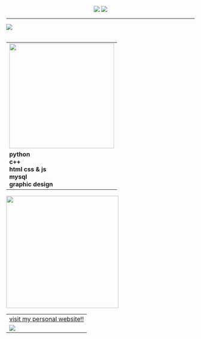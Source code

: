 <p align ="center">
  <img src="https://user-images.githubusercontent.com/66924428/202067237-6a5aa51e-d62f-4a75-bfb7-b7728e48de38.png" style="max-width: 100%;">
  <img src="https://user-images.githubusercontent.com/66924428/202061326-8c72800e-d39e-4654-a416-6c7057b40bcd.gif" style="max-width:50%;">
</p>


<hr>

<img align="center" src="https://user-images.githubusercontent.com/66924428/202072969-bc6b750d-1ecd-4e71-b0cc-96139f1716b3.gif">
<br>


<br>

<div>
  <table style="100%" align="left">
    <tr>
      <td>
      <img src="https://user-images.githubusercontent.com/66924428/202071034-8ca98256-a0fc-4b9a-96a6-f9d331f4703c.png" width="280">
      </td>
      <tr>
      <td>
      <strong>
        python
        <br/>
        c++
        <br/>
        html css & js
        <br/>
        mysql
        <br/>
        graphic design
        </td>
      </strong>
    </tr>
  </table>

  <!----PERSONAL WEBSITE FALTA PONER EL LINK Y EL WEBB --->
  
<img align="left" src="https://user-images.githubusercontent.com/66924428/202062271-8f56300a-f6f1-4cf7-9de0-a52b72faf6d2.gif" width="300">

  <table style="100%" align="left">
    <tr>
      <td>
        <a href="http://fedechocuh.me"
        <strong>
      visit my personal website!!
        </strong>
      </td>
      <tr>
      <td>
        <a href="http://fedechocuh.me">
         <img src="https://user-images.githubusercontent.com/66924428/202080764-a6339c29-b73e-432c-b830-773d7c75fd02.gif">
      </td>
    </tr>
  </table>

<!--<img align="right" src="https://user-images.githubusercontent.com/66924428/202069142-a54fcd6b-2cf3-408f-9a25-04171f4fa0db.png"> -->
</div>

  
  
  
  
  
  
  
  
  
  
  
  
  
  
  
  
  
  
  
  
  
  
  


<!--
![welcomegithub](https://user-images.githubusercontent.com/66924428/202003256-67565a9a-dc63-43aa-8778-2a08ec9f101e.gif)


![kGz5f7bm](https://user-images.githubusercontent.com/66924428/202003207-b0ad9994-a2bb-4c0b-89b3-0a5a82a766f3.gif)






<p align ="center">
<img src="https://user-images.githubusercontent.com/66924428/201779928-5cb2b51a-12f7-48ea-af16-3bc938c59f5b.gif" width="640" height="360">
</p>





<!---
![Sequence 01_2](https://user-images.githubusercontent.com/66924428/201787058-76176ab5-da17-48e8-81f2-cd25b18d1a72.gif)

- 🌱 I’m currently learning ...
- 💞️ I’m looking to collaborate on ...
- 📫 How to reach me ...

<!---
FedeChocuh/FedeChocuh is a ✨ special ✨ repository because its `README.md` (this file) appears on your GitHub profile.
You can click the Preview link to take a look at your changes.
--->
